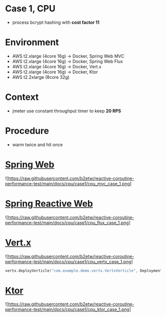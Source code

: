 # Case 1, CPU
* process bcrypt hashing with **cost factor 11**

# Environment
* AWS t2.xlarge (4core 16g) -> Docker, Spring Web MVC
* AWS t2.xlarge (4core 16g) -> Docker, Spring Web Flux
* AWS t2.xlarge (4core 16g) -> Docker, Vert.x
* AWS t2.xlarge (4core 16g) -> Docker, Ktor
* AWS t2.2xlarge (8core 32g)

# Context
* jmeter use constant throughput timer to keep **20 RPS**

# Procedure
* warm twice and hit once

# [Spring Web](https://b2etw.github.io/reactive-coroutine-performance-test/cpu/cpu_spring_mvc_case_1/index.html)
![https://raw.githubusercontent.com/b2etw/reactive-coroutine-performance-test/main/docs/cpu/case1/cpu_mvc_case_1.png]

# [Spring Reactive Web](https://b2etw.github.io/reactive-coroutine-performance-test/cpu/cpu_spring_flux_case_1/index.html)
![https://raw.githubusercontent.com/b2etw/reactive-coroutine-performance-test/main/docs/cpu/case1/cpu_flux_case_1.png]

# [Vert.x](https://b2etw.github.io/reactive-coroutine-performance-test/cpu/cpu_vertx_vertx_case_1/index.html)
![https://raw.githubusercontent.com/b2etw/reactive-coroutine-performance-test/main/docs/cpu/case1/cpu_vertx_case_1.png]
```kotlin
vertx.deployVerticle("com.example.demo.vertx.VertxVerticle", DeploymentOptions().setInstances(VertxOptions.DEFAULT_EVENT_LOOP_POOL_SIZE))
```

# [Ktor](https://b2etw.github.io/reactive-coroutine-performance-test/cpu/cpu_ktor_ktor_case_1/index.html)
![https://raw.githubusercontent.com/b2etw/reactive-coroutine-performance-test/main/docs/cpu/case1/cpu_ktor_case_1.png]
